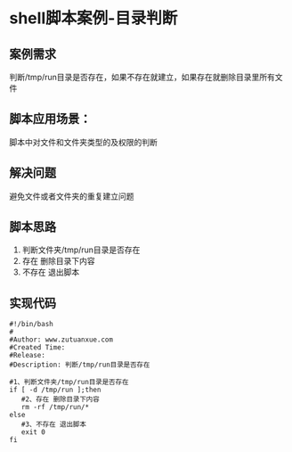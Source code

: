 # shell脚本案例-目录判断

## 案例需求

判断/tmp/run目录是否存在，如果不存在就建立，如果存在就删除目录里所有文件

## 脚本应用场景：

脚本中对文件和文件夹类型的及权限的判断

## 解决问题

避免文件或者文件夹的重复建立问题

## 脚本思路

1. 判断文件夹/tmp/run目录是否存在
2. 存在 删除目录下内容
3. 不存在 退出脚本

## 实现代码

```
#!/bin/bash
# 
#Author: www.zutuanxue.com
#Created Time: 
#Release: 
#Description: 判断/tmp/run目录是否存在

#1、判断文件夹/tmp/run目录是否存在
if [ -d /tmp/run ];then
   #2、存在 删除目录下内容
   rm -rf /tmp/run/*
else
   #3、不存在 退出脚本
   exit 0
fi
```
